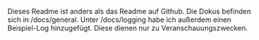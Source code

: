 Dieses Readme ist anders als das Readme auf Github. Die Dokus befinden sich in /docs/general. Unter /docs/logging habe ich außerdem einen Beispiel-Log hinzugefügt. Diese dienen nur zu Veranschauungszwecken.